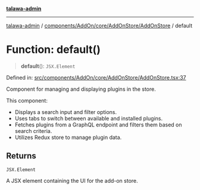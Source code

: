 [**talawa-admin**](../../../../../../README.md)

***

[talawa-admin](../../../../../../README.md) / [components/AddOn/core/AddOnStore/AddOnStore](../README.md) / default

# Function: default()

> **default**(): `JSX.Element`

Defined in: [src/components/AddOn/core/AddOnStore/AddOnStore.tsx:37](https://github.com/gautam-divyanshu/talawa-admin/blob/334f0f7773e45df65600a1da08d00c41806347e4/src/components/AddOn/core/AddOnStore/AddOnStore.tsx#L37)

Component for managing and displaying plugins in the store.

This component:
- Displays a search input and filter options.
- Uses tabs to switch between available and installed plugins.
- Fetches plugins from a GraphQL endpoint and filters them based on search criteria.
- Utilizes Redux store to manage plugin data.

## Returns

`JSX.Element`

A JSX element containing the UI for the add-on store.
